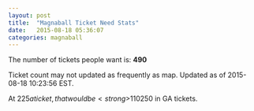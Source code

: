 ```yaml
---
layout: post
title:  "Magnaball Ticket Need Stats"
date:   2015-08-18 05:36:07
categories: magnaball
---
```


The number of tickets people want is: <strong>490</strong>

Ticket count may not updated as frequently as map. Updated as of 2015-08-18 10:23:56 EST.

At $225 a ticket, that would be <strong>$110250</strong> in GA tickets.